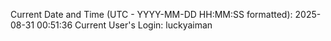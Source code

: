 Current Date and Time (UTC - YYYY-MM-DD HH:MM:SS formatted): 2025-08-31 00:51:36
Current User's Login: luckyaiman
